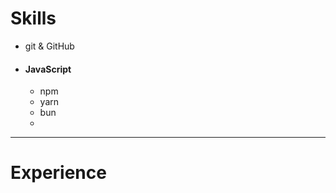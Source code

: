 # Skills

<!-- %% add devicons later %% -->
- git & GitHub
- #### JavaScript
	- npm
	- yarn
	- bun
	- 

---

# Experience

